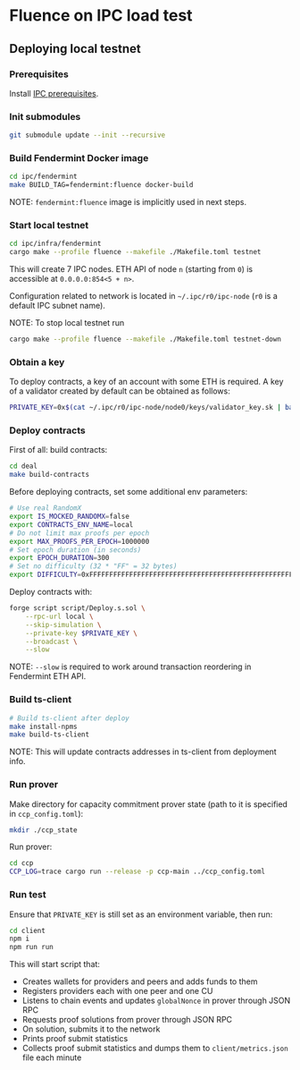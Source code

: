 # Fluence on IPC load test

## Deploying local testnet

### Prerequisites

Install [IPC prerequisites](https://github.com/fluencelabs/ipc/blob/fluence/README.md#prerequisites).

### Init submodules

```bash
git submodule update --init --recursive
```

### Build Fendermint Docker image

```bash
cd ipc/fendermint
make BUILD_TAG=fendermint:fluence docker-build
```

NOTE: `fendermint:fluence` image is implicitly used in next steps.

### Start local testnet

```bash
cd ipc/infra/fendermint
cargo make --profile fluence --makefile ./Makefile.toml testnet
```

This will create 7 IPC nodes. ETH API of node `n` (starting from `0`) is accessible at `0.0.0.0:854<5 + n>`.

Configuration related to network is located in `~/.ipc/r0/ipc-node` (`r0` is a default IPC subnet name).

NOTE: To stop local testnet run

```bash
cargo make --profile fluence --makefile ./Makefile.toml testnet-down
```

### Obtain a key

To deploy contracts, a key of an account with some ETH is required. A key of a validator created by default can be obtained as follows:

```bash
PRIVATE_KEY=0x$(cat ~/.ipc/r0/ipc-node/node0/keys/validator_key.sk | base64 -d | xxd -p -c 256 -u)
```

### Deploy contracts

First of all: build contracts:

```bash
cd deal
make build-contracts
```

Before deploying contracts, set some additional env parameters:

```bash
# Use real RandomX
export IS_MOCKED_RANDOMX=false
export CONTRACTS_ENV_NAME=local
# Do not limit max proofs per epoch
export MAX_PROOFS_PER_EPOCH=1000000
# Set epoch duration (in seconds)
export EPOCH_DURATION=300
# Set no difficulty (32 * "FF" = 32 bytes)
export DIFFICULTY=0xFFFFFFFFFFFFFFFFFFFFFFFFFFFFFFFFFFFFFFFFFFFFFFFFFFFFFFFFFFFFFFFF
```

Deploy contracts with:

```bash
forge script script/Deploy.s.sol \
    --rpc-url local \
    --skip-simulation \
    --private-key $PRIVATE_KEY \
    --broadcast \
    --slow
```

NOTE: `--slow` is required to work around transaction reordering in Fendermint ETH API.

### Build ts-client

```bash
# Build ts-client after deploy
make install-npms
make build-ts-client
```

NOTE: This will update contracts addresses in ts-client from deployment info.

### Run prover

Make directory for capacity commitment prover state (path to it is specified in `ccp_config.toml`):

```bash
mkdir ./ccp_state
```

Run prover:

```bash
cd ccp
CCP_LOG=trace cargo run --release -p ccp-main ../ccp_config.toml
```

### Run test

Ensure that `PRIVATE_KEY` is still set as an environment variable, then run:

```bash
cd client
npm i
npm run run
```

This will start script that:

- Creates wallets for providers and peers and adds funds to them
- Registers providers each with one peer and one CU
- Listens to chain events and updates `globalNonce` in prover through JSON RPC
- Requests proof solutions from prover through JSON RPC
- On solution, submits it to the network
- Prints proof submit statistics
- Collects proof submit statistics and dumps them to `client/metrics.json` file each minute
